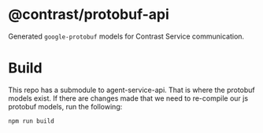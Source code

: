 # @contrast/protobuf-api

Generated `google-protobuf` models for Contrast Service communication.

# Build
This repo has a submodule to agent-service-api. That is where the protobuf models
exist.  If there are changes made that we need to re-compile our js protobuf models,
run the following:

```
npm run build
```
